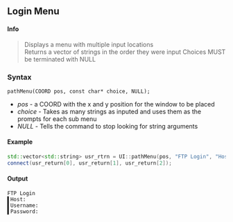 ## Login Menu <!-- {docsify-ignore} -->
#### Info
> Displays a menu with multiple input locations<br>
> Returns a vector of strings in the order they were input
> Choices MUST be terminated with NULL
### Syntax
`pathMenu(COORD pos, const char* choice, NULL);`

* *pos* - a COORD with the x and y position for the window to be placed
* *choice* - Takes as many strings as inputed and uses them as the prompts for each sub menu
* *NULL* - Tells the command to stop looking for string arguments

#### Example
```C++
std::vector<std::string> usr_rtrn = UI::pathMenu(pos, "FTP Login", "Host", "Username", "Password", NULL);
connect(usr_return[0], usr_return[1], usr_return[2]);
```

#### Output
```
FTP Login
▌Host:
▌Username:
▌Password:

```
